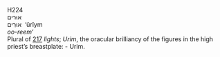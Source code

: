 <body>
  <p>H224<br>  אוּרים  <br> אוּרִים  ‎  ‘ûrı̂ym  <br><i>oo-reem‘ </i><br>Plural of <a href="h0217.htm">217</a>  <i>lights</i>; <i>Urim</i>, the oracular brilliancy of the figures in the high priest’s breastplate: - Urim.<br></p>
 </body>